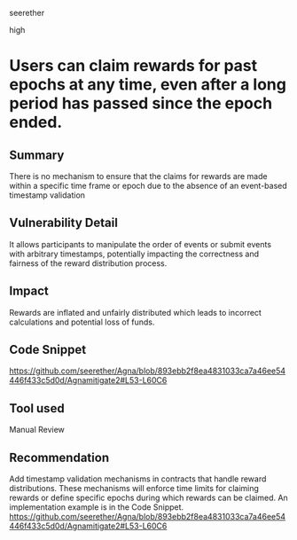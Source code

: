 seerether

high

# Users can claim rewards for past epochs at any time, even after a long period has passed since the epoch ended.

## Summary
There is no mechanism to ensure that the claims for rewards are made within a specific time frame or epoch due to the absence of an event-based timestamp validation
## Vulnerability Detail
It allows participants to manipulate the order of events or submit events with arbitrary timestamps, potentially impacting the correctness and fairness of the reward distribution process.
## Impact
Rewards are inflated and unfairly distributed which leads to  incorrect calculations and potential loss of funds.
## Code Snippet
https://github.com/seerether/Agna/blob/893ebb2f8ea4831033ca7a46ee54446f433c5d0d/Agnamitigate2#L53-L60C6
## Tool used

Manual Review

## Recommendation
Add timestamp validation mechanisms in contracts that handle reward distributions. These mechanisms will enforce time limits for claiming rewards or define specific epochs during which rewards can be claimed. An implementation example is in the Code Snippet.
https://github.com/seerether/Agna/blob/893ebb2f8ea4831033ca7a46ee54446f433c5d0d/Agnamitigate2#L53-L60C6
